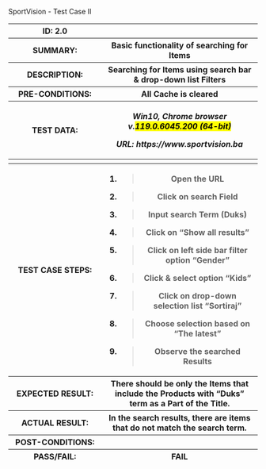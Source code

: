 SportVision - Test Case II

<table>
<colgroup>
<col style="width: 37%" />
<col style="width: 62%" />
</colgroup>
<thead>
<tr class="header">
<th>ID: 2.0</th>
<th></th>
</tr>
<tr class="odd">
<th>SUMMARY:</th>
<th>Basic functionality of searching for Items</th>
</tr>
<tr class="header">
<th>DESCRIPTION:</th>
<th>Searching for Items using search bar &amp; drop-down list
Filters</th>
</tr>
<tr class="odd">
<th>PRE-CONDITIONS:</th>
<th>All Cache is cleared</th>
</tr>
<tr class="header">
<th>TEST DATA:</th>
<th><p><em>Win10, Chrome browser v.<mark>119.0.6045.200
(64-bit)</mark></em></p>
<p><em>URL: https://www.sportvision.ba</em></p></th>
</tr>
<tr class="odd">
<th></th>
<th></th>
</tr>
<tr class="header">
<th>TEST CASE STEPS:</th>
<th><ol type="1">
<li><blockquote>
<p>Open the URL</p>
</blockquote></li>
<li><blockquote>
<p>Click on search Field</p>
</blockquote></li>
<li><blockquote>
<p>Input search Term (Duks)</p>
</blockquote></li>
<li><blockquote>
<p>Click on “Show all results”</p>
</blockquote></li>
<li><blockquote>
<p>Click on left side bar filter option “Gender”</p>
</blockquote></li>
<li><blockquote>
<p>Click &amp; select option “Kids”</p>
</blockquote></li>
<li><blockquote>
<p>Click on drop-down selection list “Sortiraj”</p>
</blockquote></li>
<li><blockquote>
<p>Choose selection based on “The latest”</p>
</blockquote></li>
<li><blockquote>
<p>Observe the searched Results</p>
</blockquote></li>
</ol></th>
</tr>
<tr class="odd">
<th>EXPECTED RESULT:</th>
<th>There should be only the Items that include the Products with “Duks”
term as a Part of the Title.</th>
</tr>
<tr class="header">
<th>ACTUAL RESULT:</th>
<th>In the search results, there are items that do not match the search
term.</th>
</tr>
<tr class="odd">
<th>POST-CONDITIONS:</th>
<th></th>
</tr>
<tr class="header">
<th>PASS/FAIL:</th>
<th>FAIL</th>
</tr>
</thead>
<tbody>
</tbody>
</table>

